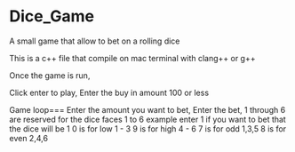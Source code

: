 # Dice_Game
A small game that allow to bet on a rolling dice

This is a c++ file that compile on mac terminal with clang++ or g++ 

Once the game is run,

Click enter to play,
Enter the buy in amount 100 or less

Game loop===
  Enter the amount you want to bet, 
  Enter the bet,
    1 through 6 are reserved for the dice faces 1 to 6
      example enter 1 if you want to bet that the dice will be 1 
    0 is for low   1 - 3
    9 is for high  4 - 6
    7 is for odd   1,3,5
    8 is for even  2,4,6
